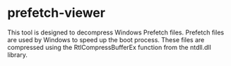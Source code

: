 # prefetch-viewer
This tool is designed to decompress Windows Prefetch files. Prefetch files are used by Windows to speed up the boot process. These files are compressed using the RtlCompressBufferEx function from the ntdll.dll library.
